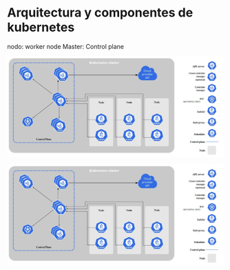 # Arquitectura y componentes de kubernetes

nodo: worker node
Master: Control plane


![Arquitectura kubernetes](https://github.com/hguty/Taller-docker-Kubernetes/blob/2d767a3ede6c3b73b898826e9600e5ccdf3bdd29/Kubernetes/img/arqkub.jpg)


![Arquitectura kubernetes2](img/arqkub.jpg)